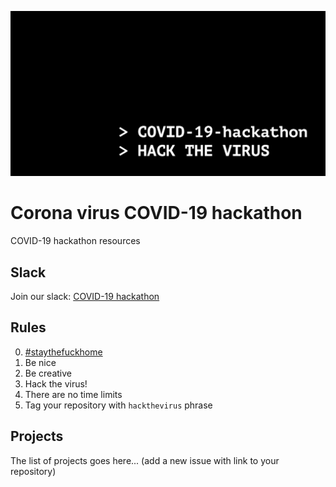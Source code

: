 ![COVID-19 hackathon](covid19.png) 

# Corona virus COVID-19 hackathon
COVID-19 hackathon resources

## Slack
Join our slack: [COVID-19 hackathon](https://join.slack.com/t/2019-ncov-hackathon/shared_invite/zt-ckubrfcx-PeBk8OgQuhE7ihNP8omQCg)

## Rules
0. [#staythefuckhome](http://staythefuckhome.com)
1. Be nice
2. Be creative
3. Hack the virus!
4. There are no time limits 
5. Tag your repository with `hackthevirus` phrase

## Projects

The list of projects goes here... (add a new issue with link to your repository)
